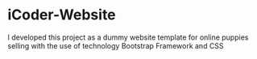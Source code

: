 # iCoder-Website
I developed this project as a  dummy website template for online puppies selling with the use of technology Bootstrap Framework and CSS 
